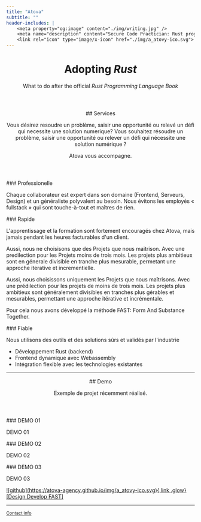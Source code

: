 ```yaml
---
title: "Atova"
subtitle: ""
header-includes: |
    <meta property="og:image" content="./img/writing.jpg" />
    <meta name="description" content="Secure Code Practician: Rust programming with webassembly" />
    <link rel="icon" type="image/x-icon" href="./img/a_atovy-ico.svg">
---
```

      

<style>
.title {display:none;}
#title-block-header {
    background-image: url("./img/Logo_atovaSA.svg");
background-size: 100%;
  width: 1200px;
  height: 550px;
}
:root{--color-bg: linear-gradient(45deg, rgba(220, 216, 218, 0.8), rgba(199, 213, 221, 0.51));}
</style>

<header>
<h1>Adopting <i>Rust</i></h1>
<p>What to do after the official <em>Rust Programming Language Book</em></p>
</header>

<main>

<section id="section-1">
<header>
## Services

Vous désirez
resoudre un problème, saisir une opportunité ou relevé un défi
qui necessite une solution numerique? 
Vous souhaitez résoudre un problème, 
saisir une opportunité 
ou relever un défi qui nécessite une solution numérique ?

Atova vous accompagne. 
</header>
<aside>
### Professionelle

Chaque collaborateur est expert dans son domaine (Frontend, Serveurs, Design)
et un généraliste polyvalent au besoin.
Nous évitons les employés « fullstack » qui sont touche-à-tout et maîtres de rien.

</aside>
<aside>
### Rapide 

L'apprentissage et la formation sont fortement encouragés chez Atova,
mais jamais pendant les heures facturables d'un client.

Aussi, nous ne choisisons que des Projets que nous maitrison.
Avec une predilection pour les Projets moins de trois mois.
Les projets plus ambitieux sont en génerale divisible en tranche plus 
mesurable, permetant une approche iterative et incrementielle.

Aussi, nous choisissons uniquement les Projets que nous maîtrisons.
Avec une prédilection pour les projets de moins de trois mois.
Les projets plus ambitieux sont généralement divisibles en tranches plus 
gérables et  mesurables, permettant une approche itérative et incrémentale.

Pour cela nous avons développé la méthode FAST: Form And Substance Together.

</aside>
<aside>
### Fiable

Nous utilisons des outils et des solutions sûrs et validés par l'industrie

- Développement Rust (backend)
- Frontend dynamique avec Webassembly
- Intégration flexible avec les technologies existantes
</aside>
</section><!--^ section-1 -->

---

<section  id="section-2">
<header>
## Demo

Exemple de projet récemment réalisé.

</header>
<aside>
### DEMO 01

DEMO 01
</aside>
<aside>
### DEMO 02

DEMO 02
</aside>
<aside>
### DEMO 03

DEMO 03
</aside>

</section><!--^ section-2 -->

</main>

<footer class="center_justify">
  <a href="https://github.com/atova-agency" target="_blank" title="github">![github](https://atova-agency.github.io/img/a_atovy-ico.svg){.link .glow}
  [Design Develop FAST]</a>  
</footer>

<footer>

---

<p>
<small><a href="https://atova-agency.github.io/start/contact.html">Contact info</a></small>
</p>
</footer>

